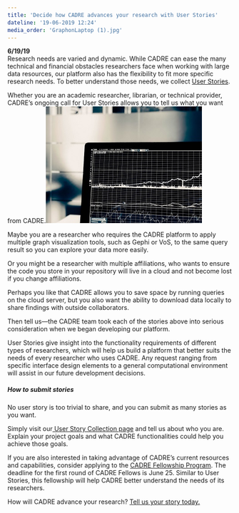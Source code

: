 ```yaml
---
title: 'Decide how CADRE advances your research with User Stories'
dateline: '19-06-2019 12:24'
media_order: 'GraphonLaptop (1).jpg'
---
```


**6/19/19**  
Research needs are varied and dynamic. While CADRE can ease the many technical and financial obstacles researchers face when working with large data resources, our platform also has the flexibility to fit more specific research needs. To better understand those needs, we collect [User Stories](https://iuni.iu.edu/resources/cadre/user-stories).

Whether you are an academic researcher, librarian, or technical provider, CADRE’s ongoing call for User Stories allows you to tell us what you want from CADRE.![](GraphonLaptop%20%281%29.jpg?classes=float-right)

Maybe you are a researcher who requires the CADRE platform to apply multiple graph visualization tools, such as Gephi or VoS, to the same query result so you can explore your data more easily.  

Or you might be a researcher with multiple affiliations, who wants to ensure the code you store in your repository will live in a cloud and not become lost if you change affiliations.

Perhaps you like that CADRE allows you to save space by running queries on the cloud server, but you also want the ability to download data locally to share findings with outside collaborators.

Then tell us—the CADRE team took each of the stories above into serious consideration when we began developing our platform.

User Stories give insight into the functionality requirements of different types of researchers, which will help us build a platform that better suits the needs of every researcher who uses CADRE. Any request ranging from specific interface design elements to a general computational environment will assist in our future development decisions.

##### How to submit stories

No user story is too trivial to share, and you can submit as many stories as you want.

Simply visit our[ User Story Collection page](https://iuni.iu.edu/resources/cadre/user-stories) and tell us about who you are. Explain your project goals and what CADRE functionalities could help you achieve those goals.

If you are also interested in taking advantage of CADRE’s current resources and capabilities, consider applying to the [CADRE Fellowship Program](https://cadre.iu.edu/website/grav/work-with-us/cadre-fellowship). The deadline for the first round of CADRE Fellows is June 25. Similar to User Stories, this fellowship will help CADRE better understand the needs of its researchers.

How will CADRE advance your research? [Tell us your story today.](http://iuni.iu.edu/resources/cadre/fellowship-proposal-form)